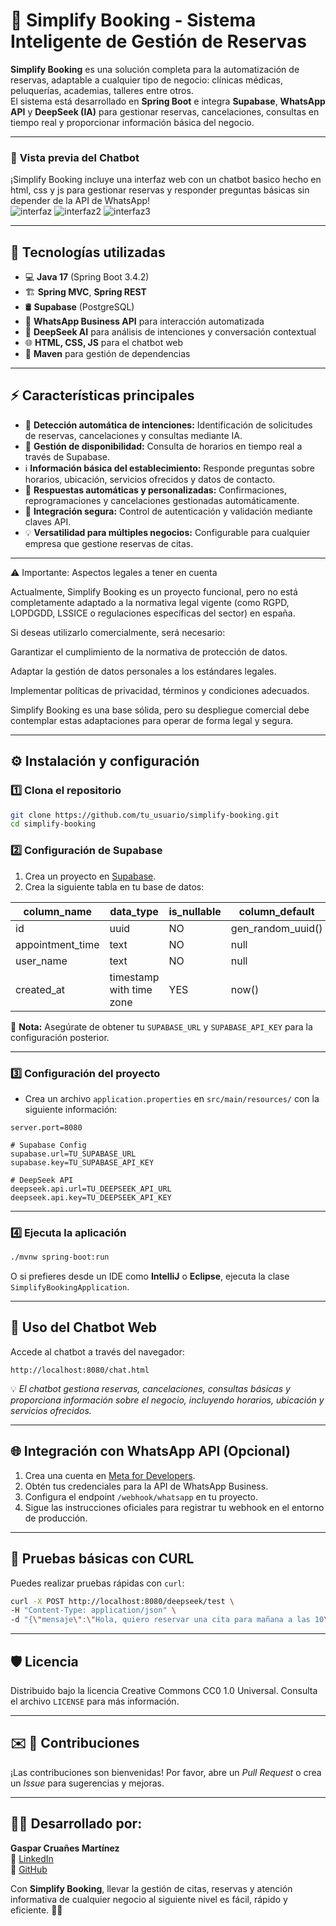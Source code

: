 # 📅 **Simplify Booking** - Sistema Inteligente de Gestión de Reservas

**Simplify Booking** es una solución completa para la automatización de reservas, adaptable a cualquier tipo de negocio: clínicas médicas, peluquerías, academias, talleres entre otros.  
El sistema está desarrollado en **Spring Boot** e integra **Supabase**, **WhatsApp API** y **DeepSeek (IA)** para gestionar reservas, cancelaciones, consultas en tiempo real y proporcionar información básica del negocio.

---

### 🎥 **Vista previa del Chatbot**
¡Simplify Booking incluye una interfaz web con un chatbot basico hecho en html, css y js para gestionar reservas y responder preguntas básicas sin depender de la API de WhatsApp!  
![interfaz](https://github.com/user-attachments/assets/edb4a46b-5c84-4c71-a1c0-5137e8a6b4dd)
![interfaz2](https://github.com/user-attachments/assets/776c65a2-55c0-4abd-a817-6ac9c0a2f938)
![interfaz3](https://github.com/user-attachments/assets/46012859-1edf-4069-a372-1a149fe13ec4)

---

## 🚀 **Tecnologías utilizadas**
- 💻 **Java 17** (Spring Boot 3.4.2)
- 🏗 **Spring MVC**, **Spring REST**
- 🛢 **Supabase** (PostgreSQL)
- 💬 **WhatsApp Business API** para interacción automatizada
- 🤖 **DeepSeek AI** para análisis de intenciones y conversación contextual
- 🌐 **HTML, CSS, JS** para el chatbot web
- 🔗 **Maven** para gestión de dependencias

---

## ⚡️ **Características principales**
- 🤖 **Detección automática de intenciones:** Identificación de solicitudes de reservas, cancelaciones y consultas mediante IA.  
- 📅 **Gestión de disponibilidad:** Consulta de horarios en tiempo real a través de Supabase.  
- ℹ️ **Información básica del establecimiento:** Responde preguntas sobre horarios, ubicación, servicios ofrecidos y datos de contacto.  
- 🔄 **Respuestas automáticas y personalizadas:** Confirmaciones, reprogramaciones y cancelaciones gestionadas automáticamente.  
- 🔐 **Integración segura:** Control de autenticación y validación mediante claves API.  
- 💡 **Versatilidad para múltiples negocios:** Configurable para cualquier empresa que gestione reservas de citas.  

---

⚠️ Importante: Aspectos legales a tener en cuenta

Actualmente, Simplify Booking es un proyecto funcional, pero no está completamente adaptado a la normativa legal vigente (como RGPD, LOPDGDD, LSSICE o regulaciones específicas del sector) en españa.

Si deseas utilizarlo comercialmente, será necesario:

Garantizar el cumplimiento de la normativa de protección de datos.

Adaptar la gestión de datos personales a los estándares legales.

Implementar políticas de privacidad, términos y condiciones adecuados.

Simplify Booking es una base sólida, pero su despliegue comercial debe contemplar estas adaptaciones para operar de forma legal y segura.

---

## ⚙️ **Instalación y configuración**

### 1️⃣ **Clona el repositorio**
```bash
git clone https://github.com/tu_usuario/simplify-booking.git
cd simplify-booking
```

### 2️⃣ **Configuración de Supabase**
1. Crea un proyecto en [Supabase](https://supabase.io/).
2. Crea la siguiente tabla en tu base de datos:

| column_name      | data_type                | is_nullable | column_default    |
| ---------------- | ------------------------ | ----------- | ----------------- |
| id               | uuid                     | NO          | gen_random_uuid() |
| appointment_time | text                     | NO          | null              |
| user_name        | text                     | NO          | null              |
| created_at       | timestamp with time zone | YES         | now()             |

🔑 **Nota:** Asegúrate de obtener tu `SUPABASE_URL` y `SUPABASE_API_KEY` para la configuración posterior.

---

### 3️⃣ **Configuración del proyecto**
- Crea un archivo `application.properties` en `src/main/resources/` con la siguiente información:
```properties
server.port=8080

# Supabase Config
supabase.url=TU_SUPABASE_URL
supabase.key=TU_SUPABASE_API_KEY

# DeepSeek API
deepseek.api.url=TU_DEEPSEEK_API_URL
deepseek.api.key=TU_DEEPSEEK_API_KEY
```

---

### 4️⃣ **Ejecuta la aplicación**
```bash
./mvnw spring-boot:run
```
O si prefieres desde un IDE como **IntelliJ** o **Eclipse**, ejecuta la clase `SimplifyBookingApplication`.

---

## 💬 **Uso del Chatbot Web**  
Accede al chatbot a través del navegador:
```
http://localhost:8080/chat.html
```
💡 *El chatbot gestiona reservas, cancelaciones, consultas básicas y proporciona información sobre el negocio, incluyendo horarios, ubicación y servicios ofrecidos.*

---

## 🌐 **Integración con WhatsApp API (Opcional)**  
1. Crea una cuenta en [Meta for Developers](https://developers.facebook.com/).
2. Obtén tus credenciales para la API de WhatsApp Business.
3. Configura el endpoint `/webhook/whatsapp` en tu proyecto.
4. Sigue las instrucciones oficiales para registrar tu webhook en el entorno de producción.

---

## 🏃 **Pruebas básicas con CURL**
Puedes realizar pruebas rápidas con `curl`:
```bash
curl -X POST http://localhost:8080/deepseek/test \
-H "Content-Type: application/json" \
-d "{\"mensaje\":\"Hola, quiero reservar una cita para mañana a las 10\"}"
```

---

## 🛡 **Licencia**
Distribuido bajo la licencia Creative Commons CC0 1.0 Universal. Consulta el archivo `LICENSE` para más información.

---


## ✉️ **🤝 Contribuciones**
¡Las contribuciones son bienvenidas! Por favor, abre un *Pull Request* o crea un *Issue* para sugerencias y mejoras.

---

## 👨‍⚕️ **Desarrollado por:**
**Gaspar Cruañes Martínez**  
🔗 [LinkedIn](https://www.linkedin.com/in/gaspar-crua%C3%B1es/)  
🐙 [GitHub](https://github.com/GasparCM/)  


Con **Simplify Booking**, llevar la gestión de citas, reservas y atención informativa de cualquier negocio al siguiente nivel es fácil, rápido y eficiente. 💙✨
